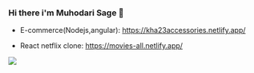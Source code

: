 ### Hi there i'm Muhodari Sage 👋

- E-commerce(Nodejs,angular): https://kha23accessories.netlify.app/   
<!-- - E-commerce(Django , vue): https://django-shoe-e-commerce.netlify.app/                                                                                                              -->
<!-- - save picture app: https://savepicture.netlify.app/ -->
<!-- - vue-simple routing: https://msage-vue-routing.netlify.app/ -->
<!-- - vue RFID-transaction app: https://gitash-rfid-nodemcu.netlify.app/ -->
<!-- - django rest framework: http://ec2-13-59-87-224.us-east-2.compute.amazonaws.com/api/ -->

<!-- - portifolio: https://muhodari.vercel.app/ -->
- React netflix clone: https://movies-all.netlify.app/

![](https://visitor-badge.laobi.icu/badge?page_id=Muhodari.Muhodari)



<!-- ![Top Langs](https://github-readme-stats.vercel.app/api/top-langs/?username=Muhodari&theme=tokyonight) -->
